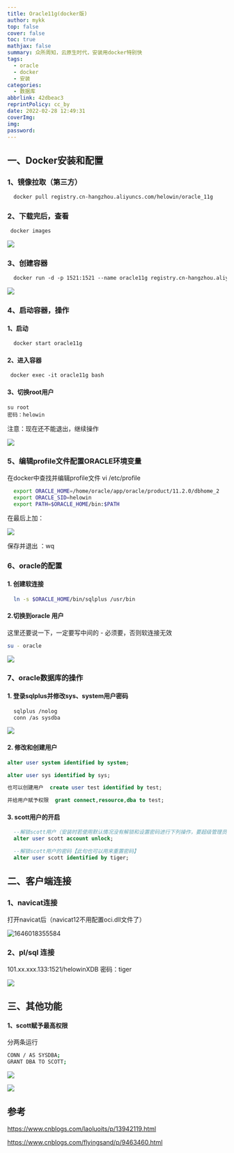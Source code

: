 ```yaml
---
title: Oracle11g(docker版)
author: mykk
top: false
cover: false
toc: true
mathjax: false
summary: 众所周知，云原生时代，安装用docker特别快
tags:
  - oracle
  - docker
  - 安装
categories:
  - 数据库
abbrlink: 42dbeac3
reprintPolicy: cc_by
date: 2022-02-28 12:49:31
coverImg:
img:
password:
---
```




## 一、Docker安装和配置

### 1、镜像拉取（第三方）

```bash
  docker pull registry.cn-hangzhou.aliyuncs.com/helowin/oracle_11g
```



### 2、下载完后，查看

```bash
 docker images
```

![](https://v1.mykkto.cn/image/blog/2022/springcloud/20220228105216.png)

### 3、创建容器

```dockerfile
  docker run -d -p 1521:1521 --name oracle11g registry.cn-hangzhou.aliyuncs.com/helowin/oracle_11g
```

![](https://v1.mykkto.cn/image/blog/2022/springcloud/20220228105956.png)



### 4、启动容器，操作

#### 1、启动

```dockerfile
  docker start oracle11g
```

#### 2、进入容器

```dockerfile
 docker exec -it oracle11g bash
```

#### 3、切换root用户

```
su root
密码：helowin
```

注意：现在还不能退出，继续操作

![](https://v1.mykkto.cn/image/blog/2022/springcloud/20220228110834.png)







### 5、编辑profile文件配置ORACLE环境变量

在docker中查找并编辑profile文件 vi /etc/profile

```bash
  export ORACLE_HOME=/home/oracle/app/oracle/product/11.2.0/dbhome_2
  export ORACLE_SID=helowin
  export PATH=$ORACLE_HOME/bin:$PATH
```

在最后上加：

![](https://v1.mykkto.cn/image/blog/2022/springcloud/20220228111122.png)

保存并退出 ：wq



### 6、oracle的配置

#### 1. 创建软连接

```bash
  ln -s $ORACLE_HOME/bin/sqlplus /usr/bin
```

#### 2.切换到oracle 用户

这里还要说一下，一定要写中间的 - 必须要，否则软连接无效

```bash
su - oracle
```

![](https://v1.mykkto.cn/image/blog/2022/springcloud/20220228111344.png)



### 7、oracle数据库的操作

#### 1. 登录sqlplus并修改sys、system用户密码

```bash
  sqlplus /nolog
  conn /as sysdba
```

![](https://v1.mykkto.cn/image/blog/2022/springcloud/20220228103729.png)



#### 2. 修改和创建用户

```sql
alter user system identified by system;

alter user sys identified by sys;

也可以创建用户  create user test identified by test;

并给用户赋予权限  grant connect,resource,dba to test;
```



#### 3. scott用户的开启

```sql
  --解锁scott用户（安装时若使用默认情况没有解锁和设置密码进行下列操作，要超级管理员操作）
  alter user scott account unlock;

  --解锁scott用户的密码【此句也可以用来重置密码】
  alter user scott identified by tiger;

```



## 二、客户端连接

### 1、navicat连接

打开navicat后（navicat12不用配置oci.dll文件了）

![1646018355584](C:\Users\my_kk\AppData\Roaming\Typora\typora-user-images\1646018355584.png)

### 2、pl/sql 连接

101.xx.xxx.133:1521/helowinXDB
密码：tiger

![](https://v1.mykkto.cn/image/blog/2022/springcloud/20220228112446.png)



## 三、其他功能

#### 1、scott赋予最高权限

分两条运行

```bash
CONN / AS SYSDBA;
GRANT DBA TO SCOTT;
```



![](https://v1.mykkto.cn/image/blog/2022/springcloud/20220228114707.png)

![](https://v1.mykkto.cn/image/blog/2022/springcloud/20220228114949.png)

## 参考

https://www.cnblogs.com/laoluoits/p/13942119.html

https://www.cnblogs.com/flyingsand/p/9463460.html

